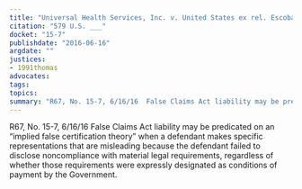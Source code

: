 ```yaml
---
title: "Universal Health Services, Inc. v. United States ex rel. Escobar"
citation: "579 U.S. ___"
docket: "15-7"
publishdate: "2016-06-16"
argdate: ""
justices:
- 1991thomas
advocates:
tags:
topics:
summary: "R67, No. 15-7, 6/16/16  False Claims Act liability may be predicated on an “implied false certification theory” when a defendant makes specific representations that are misleading because the defendant failed to disclose noncompliance with material legal requirements, regardless of whether those requirements were expressly designated as conditions of payment by the Government."
---
```

R67, No. 15-7, 6/16/16  False Claims Act liability may be predicated on an “implied false certification theory” when a defendant makes specific representations that are misleading because the defendant failed to disclose noncompliance with material legal requirements, regardless of whether those requirements were expressly designated as conditions of payment by the Government.

